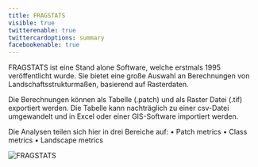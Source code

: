 ```yaml
---
title: FRAGSTATS
visible: true
twitterenable: true
twittercardoptions: summary
facebookenable: true
---
```


FRAGSTATS ist eine Stand alone Software, welche erstmals 1995 veröffentlicht wurde. Sie bietet eine große Auswahl an Berechnungen von Landschaftsstrukturmaßen, basierend auf Rasterdaten. 

Die Berechnungen können als Tabelle (.patch) und als Raster Datei (.tif) exportiert werden. Die Tabelle kann nachträglich zu einer csv-Datei umgewandelt und in Excel oder einer GIS-Software importiert werden.

Die Analysen teilen sich hier in drei Bereiche auf:
•	Patch metrics
•	Class metrics
•	Landscape metrics
 
 ![FRAGSTATS](http://www.opengeoedu.de/images/logo/oge.svg?lightbox=800&resize=300&classes=caption "Abb. 13: FRAGSTATS")